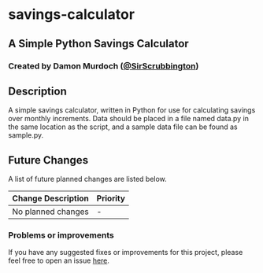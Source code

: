 # savings-calculator
## A Simple Python Savings Calculator
### Created by Damon Murdoch ([@SirScrubbington](https://twitter.com/SirScrubbington))

## Description
A simple savings calculator, written in Python for use for calculating savings over monthly increments. Data should be placed in a file named data.py in the same location as the script, and a sample data file can be found as sample.py.

## Future Changes
A list of future planned changes are listed below.

| Change Description | Priority |
| ------------------ | -------- | 
| No planned changes | -        |

### Problems or improvements
If you have any suggested fixes or improvements for this project, please 
feel free to open an issue [here](../../issues).

